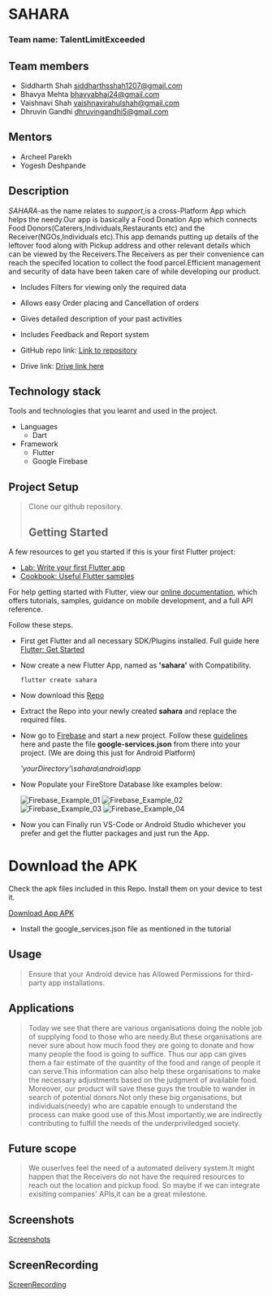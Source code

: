 # SAHARA

### Team name: TalentLimitExceeded

## Team members
* Siddharth Shah siddharthsshah1207@gmail.com
* Bhavya Mehta bhavyabhai24@gmail.com
* Vaishnavi Shah vaishnavirahulshah@gmail.com
* Dhruvin Gandhi dhruvingandhi5@gmail.com

## Mentors
* Archeel Parekh 
* Yogesh Deshpande


## Description
*SAHARA*-as the name relates to *support*,is a cross-Platform App which helps the needy.Our app is basically a Food Donation App which connects Food Donors(Caterers,Individuals,Restaurants etc) and the Receiver(NGOs,Individuals etc).This app demands putting up details of the leftover food along with Pickup address and other relevant details which can be viewed by the Receivers.The Receivers as per their convenience can reach the specifed location to collect the food parcel.Efficient management and security of data have been taken care of while developing our product.
* Includes Filters for viewing only the required data
* Allows easy Order placing and Cancellation of orders
* Gives detailed description of your past activities
* Includes Feedback and Report system

* GitHub repo link: [Link to repository](https://github.com/vaishnavirshah/TLE)
* Drive link: [Drive link here](https://drive.google.com/drive/folders/1JQmotPG7ITyEo4Vmhv_Fa6DmvM8bDBL7?usp=sharing)


## Technology stack

Tools and technologies that you learnt and used in the project.

* Languages
  * Dart
* Framework
  * Flutter
  * Google Firebase


## Project Setup
>Clone our github repository.
>## Getting Started
A few resources to get you started if this is your first Flutter project:

- [Lab: Write your first Flutter app](https://flutter.dev/docs/get-started/codelab)
- [Cookbook: Useful Flutter samples](https://flutter.dev/docs/cookbook)

For help getting started with Flutter, view our
[online documentation](https://flutter.dev/docs), which offers tutorials,
samples, guidance on mobile development, and a full API reference.

  Follow these steps.
  - First get Flutter and all necessary SDK/Plugins installed. Full guide here [Flutter: Get Started](https://flutter.dev/docs/get-started/install)
  - Now create a new Flutter App, named as **'sahara'** with  Compatibility.
    ```
    flutter create sahara
    ```
  - Now download this [Repo](https://github.com/vaishnavirshah/TLE/tree/master)
  - Extract the Repo into your newly created **sahara** and replace the required files.
  - Now go to [Firebase](https://console.firebase.google.com/) and start a new project. Follow these [guidelines](https://firebase.google.com/docs/android/setup) here and paste the file **google-services.json** from there into your project. (We are doing this just for Android Platform)
    
    _'yourDirectory'\sahara\android\app_
    
  - Now Populate your FireStore Database like examples below:
  
    ![Firebase_Example_01](https://github.com/vaishnavirshah/TLE/blob/master/Screenshot%20(119).png)
    ![Firebase_Example_02](https://github.com/vaishnavirshah/TLE/blob/master/Screenshot%20(121)_LI.jpg)
    ![Firebase_Example_03](https://github.com/vaishnavirshah/TLE/blob/master/Screenshot%20(118)_LI.jpg)
    ![Firebase_Example_04](https://github.com/vaishnavirshah/TLE/blob/master/Screenshot%20(122).png)
   
  - Now you can Finally run VS-Code or Android Studio whichever you prefer and get the flutter packages and just run the App.
  
# Download the APK

Check the apk files included in this Repo. Install them on your device to test it.

  [Download App APK](https://drive.google.com/file/d/15I7i4rjlqgggFRBI2VwU6Exhkj-94TgR/view?usp=sharing)
- Install the google_services.json file as mentioned in the tutorial
 
## Usage
>Ensure that your Android device has Allowed Permissions for third-party app installations. 

## Applications
>Today we see that there are various organisations doing the noble job of supplying food to those who are needy.But these organisations are never sure about how much food they are going to donate and how many people the food is going to suffice. Thus our app can gives them a fair estimate of the quantity of the food and range of people it can serve.This information can also help these organisations to make the necessary adjustments based on the judgment of available food. Moreover, our product will save these guys the trouble to wander in search of potential donors.Not only these big organisations, but individuals(needy) who are capable enough to understand the process can make good use of this.Most importantly,we are indirectly contributing to fulfill the needs of the underpriviledged society.

## Future scope
>We ouserlves feel the need of a automated delivery system.It might happen that the Receivers do not have the required resources to reach out the location and pickup food.
So maybe if we can integrate exisiting companies' APIs,it can be a great milestone.

## Screenshots 
[Screenshots](https://drive.google.com/drive/folders/1yZX85kJPIOGq_zB1D4-FKNV6EQ_Zc7Cr?usp=sharing)

## ScreenRecording
[ScreenRecording](https://drive.google.com/drive/folders/1-nY6M72Vs5cjbt_TmvYYkkc6FPmh5xX1?usp=sharing)


